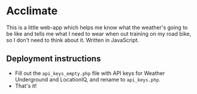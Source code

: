 # Acclimate

This is a little web-app which helps me know what the weather's going to be like and tells me what I need to wear when out training on my road bike, so I don't need to think about it. Written in JavaScript.

## Deployment instructions

- Fill out the `api_keys_empty.php` file with API keys for Weather Underground and LocationIQ, and rename to `api_keys.php`.
- That's it!
